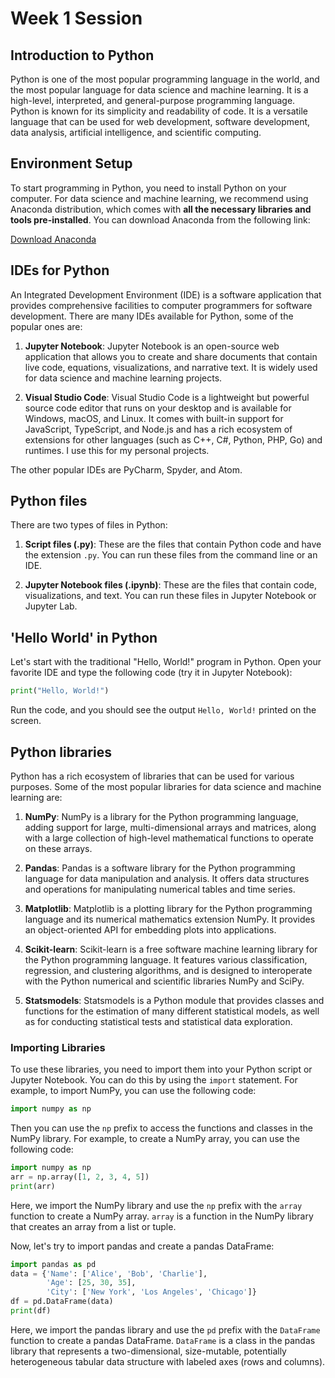 # Week 1 Session

## Introduction to Python

Python is one of the most popular programming language in the world, and the most popular language for data science and machine learning. It is a high-level, interpreted, and general-purpose programming language. Python is known for its simplicity and readability of code. It is a versatile language that can be used for web development, software development, data analysis, artificial intelligence, and scientific computing.

## Environment Setup

To start programming in Python, you need to install Python on your computer. For data science and machine learning, we recommend using Anaconda distribution, which comes with **all the necessary libraries and tools pre-installed**. You can download Anaconda from the following link:

[Download Anaconda](https://www.anaconda.com/products/distribution)

## IDEs for Python

An Integrated Development Environment (IDE) is a software application that provides comprehensive facilities to computer programmers for software development. There are many IDEs available for Python, some of the popular ones are:

1. **Jupyter Notebook**: Jupyter Notebook is an open-source web application that allows you to create and share documents that contain live code, equations, visualizations, and narrative text. It is widely used for data science and machine learning projects.

2. **Visual Studio Code**: Visual Studio Code is a lightweight but powerful source code editor that runs on your desktop and is available for Windows, macOS, and Linux. It comes with built-in support for JavaScript, TypeScript, and Node.js and has a rich ecosystem of extensions for other languages (such as C++, C#, Python, PHP, Go) and runtimes. I use this for my personal projects.

The other popular IDEs are PyCharm, Spyder, and Atom.

## Python files

There are two types of files in Python:

1. **Script files (.py)**: These are the files that contain Python code and have the extension `.py`. You can run these files from the command line or an IDE.

2. **Jupyter Notebook files (.ipynb)**: These are the files that contain code, visualizations, and text. You can run these files in Jupyter Notebook or Jupyter Lab.

## 'Hello World' in Python

Let's start with the traditional "Hello, World!" program in Python. Open your favorite IDE and type the following code (try it in Jupyter Notebook):

```python
print("Hello, World!")
```

Run the code, and you should see the output `Hello, World!` printed on the screen.

## Python libraries

Python has a rich ecosystem of libraries that can be used for various purposes. Some of the most popular libraries for data science and machine learning are:

1. **NumPy**: NumPy is a library for the Python programming language, adding support for large, multi-dimensional arrays and matrices, along with a large collection of high-level mathematical functions to operate on these arrays.

2. **Pandas**: Pandas is a software library for the Python programming language for data manipulation and analysis. It offers data structures and operations for manipulating numerical tables and time series.

3. **Matplotlib**: Matplotlib is a plotting library for the Python programming language and its numerical mathematics extension NumPy. It provides an object-oriented API for embedding plots into applications.

4. **Scikit-learn**: Scikit-learn is a free software machine learning library for the Python programming language. It features various classification, regression, and clustering algorithms, and is designed to interoperate with the Python numerical and scientific libraries NumPy and SciPy.

5. **Statsmodels**: Statsmodels is a Python module that provides classes and functions for the estimation of many different statistical models, as well as for conducting statistical tests and statistical data exploration.

### Importing Libraries

To use these libraries, you need to import them into your Python script or Jupyter Notebook. You can do this by using the `import` statement. For example, to import NumPy, you can use the following code:

```python
import numpy as np
```

Then you can use the `np` prefix to access the functions and classes in the NumPy library. For example, to create a NumPy array, you can use the following code:

```python
import numpy as np
arr = np.array([1, 2, 3, 4, 5])
print(arr)
```

Here, we import the NumPy library and use the `np` prefix with the `array` function to create a NumPy array. `array` is a function in the NumPy library that creates an array from a list or tuple.

Now, let's try to import pandas and create a pandas DataFrame:

```python
import pandas as pd
data = {'Name': ['Alice', 'Bob', 'Charlie'],
        'Age': [25, 30, 35],
        'City': ['New York', 'Los Angeles', 'Chicago']}
df = pd.DataFrame(data)
print(df)
```

Here, we import the pandas library and use the `pd` prefix with the `DataFrame` function to create a pandas DataFrame. `DataFrame` is a class in the pandas library that represents a two-dimensional, size-mutable, potentially heterogeneous tabular data structure with labeled axes (rows and columns).

